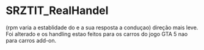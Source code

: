 # SRZTIT_RealHandel
 (rpm varia a establidade do e a sua resposta a conduçao) direção mais leve.  Foi alterado e os handling estao feitos para os carros do jogo GTA 5 nao para carros add-on.
